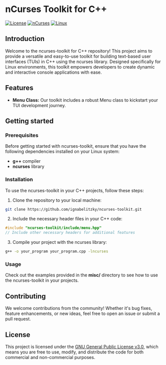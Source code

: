 # nCurses Toolkit for C++
[![License](https://shields.io/badge/License-GNU%20General%20Public%20License%20v3.0-green)](LICENSE)
[![nCurses](https://img.shields.io/badge/nCurses-6.4-red.svg)](https://en.wikipedia.org/wiki/Ncurses/)
[![Linux](https://img.shields.io/badge/Platform-Linux-blue.svg)](https://www.linux.org/)

## Introduction
Welcome to the ncurses-toolkit for C++ repository! This project aims to provide a versatile and easy-to-use toolkit for building text-based user interfaces (TUIs) in C++ using the ncurses library. Designed specifically for Linux environments, this toolkit empowers developers to create dynamic and interactive console applications with ease.

## Features
* **Menu Class:** Our toolkit includes a robust Menu class to kickstart your TUI development journey.

## Getting started
### Prerequisites
Before getting started with ncurses-toolkit, ensure that you have the following dependencies installed on your Linux system:

* **g++** compiler
* **ncurses** library

### Installation
To use the ncurses-toolkit in your C++ projects, follow these steps:

1. Clone the repository to your local machine:
```bash
git clone https://github.com/ignabelitzky/ncurses-toolkit.git
```

2. Include the necessary header files in your C++ code:
```cpp
#include "ncurses-toolkit/include/menu.hpp"
// Include other necessary headers for additional features
```

3. Compile your project with the ncurses library:
```bash
g++ -o your_program your_program.cpp -lncurses
```

### Usage
Check out the examples provided in the **misc/** directory to see how to use the ncurses-toolkit in your projects.

## Contributing
We welcome contributions from the community! Whether it's bug fixes, feature enhancements, or new ideas, feel free to open an issue or submit a pull request.

## License
This project is licensed under the [GNU General Public License v3.0](LICENSE), which means you are free to use, modify, and distribute the code for both commercial and non-commercial purposes.

